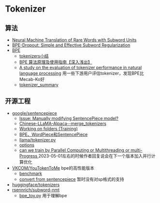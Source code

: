 # Tokenizer

## 算法

- [Neural Machine Translation of Rare Words with Subword Units](https://aclanthology.org/P16-1162.pdf)
- [BPE-Dropout: Simple and Effective Subword Regularization](https://arxiv.org/pdf/1910.13267.pdf)
- [BPE]()
  - [tokenizers小结](https://zhuanlan.zhihu.com/p/360290118)
  - [BPE 算法原理及使用指南【深入浅出】](https://juejin.cn/post/7088322473640329230)
  - [A study on the evaluation of tokenizer performance in natural language processing](https://www.tandfonline.com/doi/full/10.1080/08839514.2023.2175112) 用一些下游用户评估tokenizer，发现BPE比Mecab-Ko好
  - [tokenizer_summary](https://huggingface.co/transformers/v3.0.2/tokenizer_summary.html)
## 开源工程

- [google/sentencepiece](https://github.com/google/sentencepiece)
  - [Issue: Manually modifying SentencePiece model?](https://github.com/google/sentencepiece/issues/121) 
  - [Chinese-LLaMA-Alpaca--merge_tokenizers](https://github.com/ymcui/Chinese-LLaMA-Alpaca/blob/main/scripts/merge_tokenizers.py)
  - [Working on folders (Training) ](https://github.com/google/sentencepiece/issues/489)
  - [BPE、WordPiece和SentencePiece](https://www.jianshu.com/p/d4de091d1367)
  - [llama/tokenizer.py](https://github.com/facebookresearch/llama/blob/main/llama/tokenizer.py)
  - [options](https://github.com/google/sentencepiece/blob/master/doc/options.md)
  - [can we train by Parallel Computing or Multithreading or multi-Progress ](https://github.com/google/sentencepiece/issues/366) 2023-05-01左右的时候作者回复说会在下一个版本加入并行计算优化
- [VKCOM/YouTokenToMe](https://github.com/VKCOM/YouTokenToMe) bpe的高性能版本
  - [benchmark](https://github.com/VKCOM/YouTokenToMe/blob/master/benchmark.md)
  - [convert from sentencepiece](https://github.com/VKCOM/YouTokenToMe/issues/9) 暂时没有对sp格式的支持
- [huggingface/tokenizers](https://github.com/huggingface/tokenizers)
- [rsennrich/subword-nmt](https://github.com/rsennrich/subword-nmt/tree/master)
  - [bpe_toy.py](https://github.com/rsennrich/subword-nmt/blob/master/subword_nmt/bpe_toy.py) 用于理解bpe


